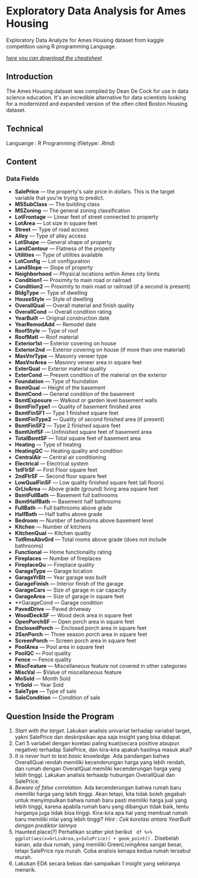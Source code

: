 # Exploratory Data Analysis for Ames Housing
Exploratory Data Analyze for Ames Housing dataset from kaggle competition using R programming Language.

[*here you can download the cheatsheet*](https://www.kaggle.com/c/house-prices-advanced-regression-techniques/data)

## Introduction
The Ames Housing dataset was compiled by Dean De Cock for use in data science education. It's an incredible alternative for data scientists looking for a modernized and expanded version of the often cited Boston Housing dataset. 

## Technical
Languange : R Programming (filetype: *.Rmd*)

## Content
### Data Fields
- **SalePrice** — the property's sale price in dollars. This is the target variable that you're trying to predict.
- **MSSubClass** — The building class
- **MSZoning** — The general zoning classification
- **LotFrontage** — Linear feet of street connected to property
- **LotArea** — Lot size in square feet
- **Street** — Type of road access
- **Alley** — Type of alley access
- **LotShape** — General shape of property
- **LandContour** — Flatness of the property
- **Utilities** — Type of utilities available
- **LotConfig** — Lot configuration
- **LandSlope** — Slope of property
- **Neighborhood** — Physical locations within Ames city limits
- **Condition1** — Proximity to main road or railroad
- **Condition2** — Proximity to main road or railroad (if a second is present)
- **BldgType** — Type of dwelling
- **HouseStyle** — Style of dwelling
- **OverallQual** — Overall material and finish quality
- **OverallCond** — Overall condition rating
- **YearBuilt** — Original construction date
- **YearRemodAdd** — Remodel date
- **RoofStyle** — Type of roof
- **RoofMatl** — Roof material
- **Exterior1st** — Exterior covering on house
- **Exterior2nd** — Exterior covering on house (if more than one material)
- **MasVnrType** — Masonry veneer type
- **MasVnrArea** — Masonry veneer area in square feet
- **ExterQual** — Exterior material quality
- **ExterCond** — Present condition of the material on the exterior
- **Foundation** — Type of foundation
- **BsmtQual** — Height of the basement
- **BsmtCond** — General condition of the basement
- **BsmtExposure** — Walkout or garden level basement walls
- **BsmtFinType1** — Quality of basement finished area
- **BsmtFinSF1** — Type 1 finished square feet
- **BsmtFinType2** — Quality of second finished area (if present)
- **BsmtFinSF2** — Type 2 finished square feet
- **BsmtUnfSF** — Unfinished square feet of basement area
- **TotalBsmtSF** — Total square feet of basement area
- **Heating** — Type of heating
- **HeatingQC** — Heating quality and condition
- **CentralAir** — Central air conditioning
- **Electrical** — Electrical system
- **1stFlrSF** — First Floor square feet
- **2ndFlrSF** — Second floor square feet
- **LowQualFinSF** — Low quality finished square feet (all floors)
- **GrLivArea** — Above grade (ground) living area square feet
- **BsmtFullBath** — Basement full bathrooms
- **BsmtHalfBath** — Basement half bathrooms
- **FullBath** — Full bathrooms above grade
- **HalfBath** — Half baths above grade
- **Bedroom** — Number of bedrooms above basement level
- **Kitchen** — Number of kitchens
- **KitchenQual** — Kitchen quality
- **TotRmsAbvGrd** — Total rooms above grade (does not include bathrooms)
- **Functional** — Home functionality rating
- **Fireplaces** — Number of fireplaces
- **FireplaceQu** — Fireplace quality
- **GarageType** — Garage location
- **GarageYrBlt** — Year garage was built
- **GarageFinish** — Interior finish of the garage
- **GarageCars** — Size of garage in car capacity
- **GarageArea** — Size of garage in square feet
- **GarageCond — Garage condition
- **PavedDrive** — Paved driveway
- **WoodDeckSF** — Wood deck area in square feet
- **OpenPorchSF** — Open porch area in square feet
- **EnclosedPorch** — Enclosed porch area in square feet
- **3SsnPorch** — Three season porch area in square feet
- **ScreenPorch** — Screen porch area in square feet
- **PoolArea** — Pool area in square feet
- **PoolQC** — Pool quality
- **Fence** — Fence quality
- **MiscFeature** — Miscellaneous feature not covered in other categories
- **MiscVal** — $Value of miscellaneous feature
- **MoSold** — Month Sold
- **YrSold** — Year Sold
- **SaleType** — Type of sale
- **SaleCondition** — Condition of sale

## Question Inside the Program

1. *Start with the target.* Lakukan analisis univariat terhadap variabel target, yakni SalePrice dan deskripsikan apa saja insight yang bisa didapat.
2. Cari 5 variabel dengan korelasi paling kuat(secara positive ataupun negative) terhadap SalePrice, dan kira-kira apakah hasilnya masuk akal?
3. *It is never hurt to test basic knowledge.* Ada pandangan bahwa OverallQual rendah memiliki kecenderungan harga yang lebih rendah, dan rumah dengan OverallQual memiliki kecenderungan harga yang lebih tinggi. Lakukan analisis terhaadp hubungan OverallQual dan SalePrice.
4. *Beware of false correlation.* Ada kecenderungan bahwa rumah baru memiliki harga yang lebih tinggi. Akan tetapi, kita tidak boleh gegabah untuk menyimpulkan bahwa rumah baru pasti memiliki harga jual yang lebih tinggi, karena apabila rumah baru yang dibangun tidak baik, tentu harganya juga tidak bisa tinggi. Kira-kira apa hal yang membuat rumah baru memiliki nilai yang lebih tinggi? *Hint : Cek korelasi antara YearBuilt dengan prediktor lainnya*
5. Haunted place(?) Perhatikan scatter plot berikut <code> df %>% ggplot(aes(x=GrLivArea,y=SalePrice)) + geom_point()</code> . Disebelah kanan, ada dua rumah, yang memiliki GreenLivingArea sangat besar, tetapi SalePrice nya murah. Coba analisis kenapa kedua rumah tersebut murah.
6. Lakukan EDA secara bebas dan sampaikan 1 insight yang sekiranya menarik.
